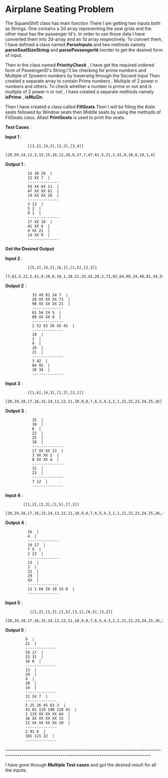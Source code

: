 # Airplane Seating Problem

The SquareShift class has main function
There I am getting two inputs both as Strings.
One contains a 2d array representing the seat grids and the other input has the passenger Id's.
In order to use those data I have converted them into 2d-array and an 1d array respectively.
To convert them, I have defined a class named **ParseInputs** and two methods namely **parseSeatSizeString** and **parsePassengerId** inorder to get the desired form of input.

Then in the class named **PriorityCheck** , I have get the required ordered form of PaseengerID's String.I'll be checking for prime numbers and Multiple of 2powern numbers by traversing through the Second Input
Then created a separate array to contain Prime numbers , Multiple of 2 power n numbers and others.
To check whether a number is prime or not and is multiple of 2 power n or not , I have created a separate methods namely **isPrime** , **isMul2n**.

Then I have created a class called **FillSeats**
Then I will be filling the Aisle seats followed by Window seats then Middle seats by using the methods of FillSeats class.
Atlast **PrintSeats** is used to print the seats.


**Test Cases** : 
 
**Input 1** : 

              [[3,2],[4,3],[2,3],[3,4]]
              [29,59,14,11,3,13,15,18,12,16,6,17,7,47,61,5,21,2,41,9,10,8,19,1,4]
              
**Output 1** :  

              15 10 29  | 
              12 XX 7  | 
              --------------
              59 XX XX 11  | 
              47 XX XX 61  | 
              19 XX XX 16  | 
              --------------
              3 13  | 
              5 2  | 
              8 1  | 
              --------------
              17 XX 18  | 
              41 XX 6  | 
              4 XX 21  | 
              14 XX 9  | 
              --------------
 **Got the Desired Output**
 
**Input 2** : 
 
              [[5,3],[4,2],[6,1],[1,5],[2,3]]
              [7,61,5,21,2,41,9,10,8,19,1,18,21,33,42,20,3,71,92,64,98,34,49,81,34,54,89,24,52,63,26]

**Output 2** :

                33 49 81 34 7  |
                20 XX XX XX 71  |
                98 XX XX XX 21  |
                --------------
                61 54 24 5  |
                89 XX XX 8  |
                --------------
                2 52 63 26 XX 41  |
                --------------
                19  |
                1  |
                9  |
                18  |
                21  |
                --------------
                3 42  |
                64 92  |
                10 34  |
                --------------
**Input 3** : 

              [[1,6],[4,3],[1,2],[2,1]]
              [20,19,18,17,16,15,14,13,12,11,10,9,8,7,6,5,4,3,2,1,21,22,23,24,25,26]

**Output 3** : 

                15  |
                10  |
                6  |
                22  |
                25  |
                18  |
                --------------
                17 XX XX 13  |
                3 XX XX 2  |
                8 XX XX 4  |
                --------------
                11  |
                23  |
                --------------
                7 12  |
                --------------

**Input 4** : 

            [[1,2],[2,3],[1,5],[7,1]]
            [20,19,18,17,16,15,14,13,12,11,10,9,8,7,6,5,4,3,2,1,21,22,23,24,25,26,31,45,63,64,29,43]

**Output 4** : 

              16  | 
              4  | 
              --------------
              19 17  | 
              7 5  | 
              2 23  | 
              --------------
              13  | 
              3  | 
              31  | 
              29  | 
              43  | 
              --------------
              11 1 64 20 18 15 8  | 
              --------------

**Input 5** : 

               [[1,2],[2,3],[1,5],[3,1],[6,5],[3,2]]
               [20,19,18,17,16,15,14,13,12,11,10,9,8,7,6,5,4,3,2,1,21,22,23,24,25,26,31,45,63,64,29,43,41,91,101,81,119,190,118,121,133]

**Output 5** :  

             9  | 
             21  | 
             --------------
             19 17  | 
             23 31  | 
             16 8  | 
             --------------
             13  | 
             29  | 
             4  | 
             20  | 
             14  | 
             --------------
             11 24 7  | 
             --------------
             5 25 26 45 63 3  | 
             43 81 119 190 118 41  | 
             1 133 XX XX XX 64  | 
             18 XX XX XX XX 15  | 
             12 XX XX XX XX 10  | 
             --------------
             2 91 6  | 
             101 121 22  | 
             --------------

**---------------------------------------------------------------------------------------------------------------------------------------------------**

I have gone through **Multiple Test cases** and got the desired result for all the inputs.
